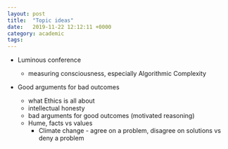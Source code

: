 ```yaml
---
layout: post
title:  "Topic ideas"
date:   2019-11-22 12:12:11 +0000
category: academic
tags: 
---
```


* Luminous conference
    * measuring consciousness, especially Algorithmic Complexity
    
* Good arguments for bad outcomes 
    * what Ethics is all about
    * intellectual honesty
    * bad arguments for good outcomes (motivated reasoning)
    * Hume, facts vs values
        * Climate change - agree on a problem, disagree on solutions vs deny a problem

